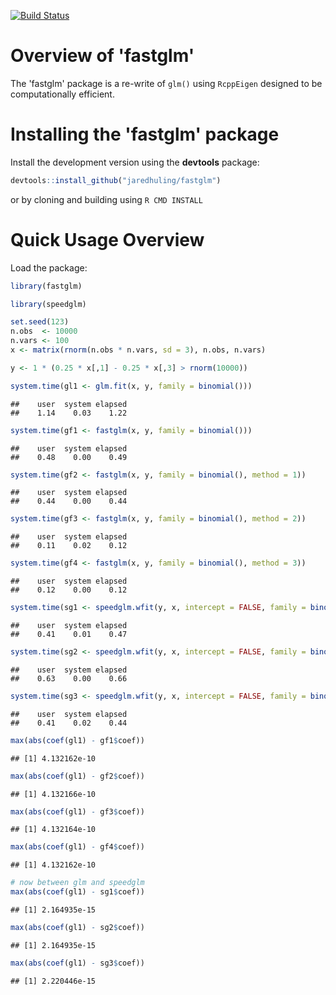 





[![Build Status](https://travis-ci.org/jaredhuling/fastglm.svg?branch=master)](https://travis-ci.org/jaredhuling/fastglm)

# Overview of 'fastglm'

The 'fastglm' package is a re-write of `glm()` using `RcppEigen` designed to be computationally efficient.



# Installing the 'fastglm' package


Install the development version using the **devtools** package:

```r
devtools::install_github("jaredhuling/fastglm")
```

or by cloning and building using `R CMD INSTALL`

# Quick Usage Overview

Load the package:

```r
library(fastglm)
```


```r
library(speedglm)

set.seed(123)
n.obs  <- 10000
n.vars <- 100
x <- matrix(rnorm(n.obs * n.vars, sd = 3), n.obs, n.vars)

y <- 1 * (0.25 * x[,1] - 0.25 * x[,3] > rnorm(10000))

system.time(gl1 <- glm.fit(x, y, family = binomial()))
```

```
##    user  system elapsed 
##    1.14    0.03    1.22
```

```r
system.time(gf1 <- fastglm(x, y, family = binomial()))
```

```
##    user  system elapsed 
##    0.48    0.00    0.49
```

```r
system.time(gf2 <- fastglm(x, y, family = binomial(), method = 1))
```

```
##    user  system elapsed 
##    0.44    0.00    0.44
```

```r
system.time(gf3 <- fastglm(x, y, family = binomial(), method = 2))
```

```
##    user  system elapsed 
##    0.11    0.02    0.12
```

```r
system.time(gf4 <- fastglm(x, y, family = binomial(), method = 3))
```

```
##    user  system elapsed 
##    0.12    0.00    0.12
```

```r
system.time(sg1 <- speedglm.wfit(y, x, intercept = FALSE, family = binomial()))
```

```
##    user  system elapsed 
##    0.41    0.01    0.47
```

```r
system.time(sg2 <- speedglm.wfit(y, x, intercept = FALSE, family = binomial(), method = "Chol"))
```

```
##    user  system elapsed 
##    0.63    0.00    0.66
```

```r
system.time(sg3 <- speedglm.wfit(y, x, intercept = FALSE, family = binomial(), method = "qr"))
```

```
##    user  system elapsed 
##    0.41    0.02    0.44
```

```r
max(abs(coef(gl1) - gf1$coef))
```

```
## [1] 4.132162e-10
```

```r
max(abs(coef(gl1) - gf2$coef))
```

```
## [1] 4.132166e-10
```

```r
max(abs(coef(gl1) - gf3$coef))
```

```
## [1] 4.132164e-10
```

```r
max(abs(coef(gl1) - gf4$coef))
```

```
## [1] 4.132162e-10
```

```r
# now between glm and speedglm
max(abs(coef(gl1) - sg1$coef))
```

```
## [1] 2.164935e-15
```

```r
max(abs(coef(gl1) - sg2$coef))
```

```
## [1] 2.164935e-15
```

```r
max(abs(coef(gl1) - sg3$coef))
```

```
## [1] 2.220446e-15
```
